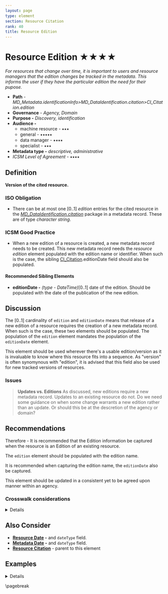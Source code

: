 ```yaml
---
layout: page
type: element
section: Resource Citation
rank: 40
title: Resource Edition
---
```

#  Resource Edition ★★★★
*For resources that change over time, it is important to users and resource managers that the edition changes be tracked in the metadata.  This informs the user if they have the particular edition the need for their pupose.*

- **Path** - *MD_Metadata.identificationInfo>MD_DataIdentification.citation>CI_Citation.edition*
- **Governance** -  *Agency, Domain*
- **Purpose -** *Discovery, identification*
- **Audience -**
  - machine resource - ⭑⭑⭑
  - general - ⭑⭑⭑⭑⭑
  - data manager - ⭑⭑⭑⭑
  - specialist - ⭑⭑⭑
- **Metadata type -** *descriptive, administrative*
- *ICSM Level of Agreement* - ⭑⭑⭑⭑

## Definition
**Version of the cited resource.**

### ISO Obligation

- There can be at most one [0..1] *edition* entries for the cited resource in the  *[MD_DataIdentification.citation](./ResourceCitation)* package in a metadata record. These are of type *character string*.

###  ICSM Good Practice

- When a new edition of a resource is created, a new metadata record needs to be created. This new metadata record needs the *resource edition* element populated with the edition name or identifier.  When such is the case, the sibling [CI_Citation](./class-CI_Citation).editionDate field should also be populated.

#### Recommended Sibling Elements

- **editionDate -** *(type - DateTime)*[0..1] date of the edition. Should be populated with the date of  the publication of the new edition.

## Discussion

The [0..1] cardinality of `edition` and `editionDate` means that release of a new edition of a resource requires the creation of a new metadata record.  When such is the case, these two elements should be populated. The population of the `edition` element mandates the population of the `editionDate` element.

This element should be used wherever there's a usable edition/version as it is invaluable to know where this resource fits into a sequence. As "version" is often synomynous with "edition", it is advised that this field also be used for new tracked versions of resources.

### Issues

> **Updates vs. Editions**
As discussed, new editions require a new metadata record.  Updates to an existing resource do not.  Do we need some guidance on when some change warrants a new edition rather than an update. Or should this be at the descretion of the agency or domain?

## Recommendations

Therefore - It is recommended that the Edition information be captured when the resource is an Edition of an existing resource.

The `edition` element should be populated with the edition name.

It is recommended when capturing the edition name, the `editionDate` also be captured.

This element should be updated in a consistent yet to be agreed upon manner within an agency.

### Crosswalk considerations

<details>

#### DCAT

Maps to `dct:confirmsTo`

#### RIF-CS

Maps to `Version`

</details>

## Also Consider

- **[Resource Date](./ResourceDate) -** and `dateType` field.
- **[Metadata Date](./MetadataDate) -** and `dateType` field.
- **[Resource  Citation](./ResourceCitation)** - parent to this element

## Examples

<details>

### XML
```
</mdb:MD_Metadata>
....
   <mdb:identificationInfo>
      <mri:MD_DataIdentification>
         <mri:citation>
            <cit:CI_Citation>
            ....
   	       <cit:edition>
                  <gco:CharacterString>2nd new and improved edition
                  </gco:CharacterString>
               </cit:edition>
               <cit:editionDate>
                  <gco:Date>2019-06-11</gco:Date>
               </cit:editionDate>
               ....
            </cit:CI_Citation>
          </mri:citation>
          ....
      </mri:MD_DataIdentification>
   </mdb:identificationInfo>
....
</mdb:MD_Metadata>
```

### UML diagrams
Recommended elements highlighted in Yellow

![edition](../images/ResourceEditionUML.png)

</details>

\pagebreak
